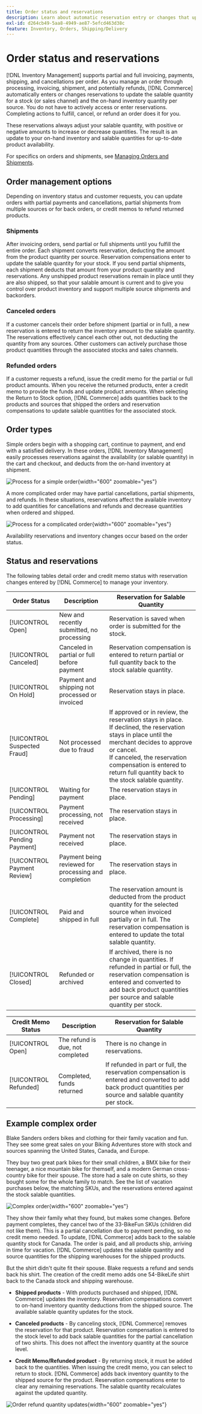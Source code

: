 ```yaml
---
title: Order status and reservations
description: Learn about automatic reservation entry or changes that update the salable quantity for a stock (or sales channel) and the on-hand inventory quantity per source.
exl-id: d264cb49-5aa8-4949-ae87-5efcd463d38c
feature: Inventory, Orders, Shipping/Delivery
---
```

# Order status and reservations

[!DNL Inventory Management] supports partial and full invoicing, payments, shipping, and cancellations per order. As you manage an order through processing, invoicing, shipment, and potentially refunds, [!DNL Commerce] automatically enters or changes reservations to update the salable quantity for a stock (or sales channel) and the on-hand inventory quantity per source. You do not have to actively access or enter reservations. Completing actions to fulfill, cancel, or refund an order does it for you.

These reservations always adjust your salable quantity, with positive or negative amounts to increase or decrease quantities. The result is an update to your on-hand inventory and salable quantities for up-to-date product availability.

For specifics on orders and shipments, see [Managing Orders and Shipments](shipments.md).

## Order management options

Depending on inventory status and customer requests, you can update orders with partial payments and cancellations, partial shipments from multiple sources or for back orders, or credit memos to refund returned products.

### Shipments

After invoicing orders, send partial or full shipments until you fulfill the entire order. Each shipment converts reservation, deducting the amount from the product quantity per source. Reservation compensations enter to update the salable quantity for your stock. If you send partial shipments, each shipment deducts that amount from your product quantity and reservations. Any unshipped product reservations remain in place until they are also shipped, so that your salable amount is current and to give you control over product inventory and support multiple source shipments and backorders.

### Canceled orders

If a customer cancels their order before shipment (partial or in full), a new reservation is entered to return the inventory amount to the salable quantity. The reservations effectively cancel each other out, not deducting the quantity from any sources. Other customers can actively purchase those product quantities through the associated stocks and sales channels.

### Refunded orders

If a customer requests a refund, issue the credit memo for the partial or full product amounts. When you receive the returned products, enter a credit memo to provide the funds and update product amounts. When selecting the Return to Stock option, [!DNL Commerce] adds quantities back to the products and sources that shipped the orders and reservation compensations to update salable quantities for the associated stock.

## Order types

Simple orders begin with a shopping cart, continue to payment, and end with a satisfied delivery. In these orders, [!DNL Inventory Management] easily processes reservations against the availability (or salable quantity) in the cart and checkout, and deducts from the on-hand inventory at shipment.

![Process for a simple order](assets/diagram-simple-order-flow.png){width="600" zoomable="yes"}

A more complicated order may have partial cancellations, partial shipments, and refunds. In these situations, reservations affect the available inventory to add quantities for cancellations and refunds and decrease quantities when ordered and shipped.

![Process for a complicated order](assets/diagram-complicated-order-flow.png){width="600" zoomable="yes"}

Availability reservations and inventory changes occur based on the order status.

## Status and reservations

The following tables detail order and credit memo status with reservation changes entered by [!DNL Commerce] to manage your inventory.

|Order Status|Description|Reservation for Salable Quantity|
|--|--|--|
|[!UICONTROL Open]|New and recently submitted, no processing|Reservation is saved when order is submitted for the stock.|
|[!UICONTROL Canceled]|Canceled in partial or full before payment|Reservation compensation is entered to return partial or full quantity back to the stock salable quantity.|
|[!UICONTROL On Hold]|Payment and shipping not processed or invoiced|Reservation stays in place.|
|[!UICONTROL Suspected Fraud]|Not processed due to fraud|If approved or in review, the reservation stays in place.<br/>If declined, the reservation stays in place until the merchant decides to approve or cancel.<br/>If canceled, the reservation compensation is entered to return full quantity back to the stock salable quantity.|
|[!UICONTROL Pending]|Waiting for payment|The reservation stays in place.|
|[!UICONTROL Processing]|Payment processing, not received|The reservation stays in place.|
|[!UICONTROL Pending Payment]|Payment not received|The reservation stays in place.|
|[!UICONTROL Payment Review]|Payment being reviewed for processing and completion|The reservation stays in place.|
|[!UICONTROL Complete]|Paid and shipped in full|The reservation amount is deducted from the product quantity for the selected source when invoiced partially or in full. The reservation compensation is entered to update the total salable quantity.|
|[!UICONTROL Closed]|Refunded or archived|If archived, there is no change in quantities. If refunded in partial or full, the reservation compensation is entered and converted to add back product quantities per source and salable quantity per stock.|

|Credit Memo Status|Description|Reservation for Salable Quantity|
|--|--|--|
|[!UICONTROL Open]|The refund is due, not completed|There is no change in reservations.|
|[!UICONTROL Refunded]|Completed, funds returned|If refunded in part or full, the reservation compensation is entered and converted to add back product quantities per source and salable quantity per stock.|

## Example complex order

Blake Sanders orders bikes and clothing for their family vacation and fun. They see some great sales on your Biking Adventures store with stock and sources spanning the United States, Canada, and Europe.

They buy two great park bikes for their small children, a BMX bike for their teenager, a nice mountain bike for themself, and a modern German cross-country bike for their spouse. The store had a sale on cute shirts, so they bought some for the whole family to match. See the list of vacation purchases below, the matching SKUs, and the reservations entered against the stock salable quantities.

![Complex order](assets/diagram-order-complex.png){width="600" zoomable="yes"}

They show their family what they found, but makes some changes. Before payment completes, they cancel two of the 33-BikeFun SKUs (children did not like them). This is a partial cancellation due to payment pending, so no credit memo needed. To update, [!DNL Commerce] adds back to the salable quantity stock for Canada. The order is paid, and all products ship, arriving in time for vacation. [!DNL Commerce] updates the salable quantity and source quantities for the shipping warehouses for the shipped products.

But the shirt didn't quite fit their spouse. Blake requests a refund and sends back his shirt. The creation of the credit memo adds one 54-BikeLife shirt back to the Canada stock and shipping warehouse.

- **Shipped products** - With products purchased and shipped, [!DNL Commerce] updates the inventory. Reservation compensations convert to on-hand inventory quantity deductions from the shipped source. The available salable quantity updates for the stock.

- **Canceled products** - By canceling stock, [!DNL Commerce] removes the reservation for that product. Reservation compensation is entered to the stock level to add back salable quantities for the partial cancellation of two shirts. This does not affect the inventory quantity at the source level.

- **Credit Memo/Refunded product** - By returning stock, it must be added back to the quantities. When issuing the credit memo, you can select to return to stock. [!DNL Commerce] adds back inventory quantity to the shipped source for the product. Reservation compensations enter to clear any remaining reservations. The salable quantity recalculates against the updated quantity.

![Order refund quantity updates](assets/diagram-order-refund.png){width="600" zoomable="yes"}
